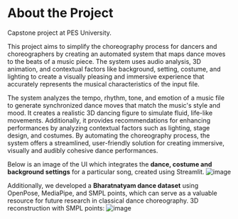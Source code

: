<h1>About the Project</h1>
Capstone project at PES University.

This project aims to simplify the choreography process for dancers and choreographers by creating an automated system that maps dance moves to the beats of a music piece. 
The system uses audio analysis, 3D animation, and contextual factors like background, setting, costume, and lighting to create a visually pleasing and immersive experience that accurately represents the musical characteristics of the input file.
 
The system analyzes the tempo, rhythm, tone, and emotion of a music file to generate synchronized dance moves that match the music's style and mood. 
It creates a realistic 3D dancing figure to simulate fluid, life-like movements. Additionally, it provides recommendations for enhancing performances by analyzing contextual factors such as lighting, stage design, and costumes. 
By automating the choreography process, the system offers a streamlined, user-friendly solution for creating immersive, visually and audibly cohesive dance performances.

Below is an image of the UI which integrates the **dance, costume and background settings** for a particular song, created using Streamlit.
![image](https://github.com/user-attachments/assets/5d248aa7-107c-44c0-9e36-3ded6677c074)

Additionally, we developed a **Bharatnatyam dance dataset** using OpenPose, MediaPipe, and SMPL points, which can serve as a valuable resource for future research in classical dance choreography.
3D reconstruction with SMPL points:
![image](https://github.com/user-attachments/assets/e68849ea-f429-415b-aca6-f7d3769aa4e3)
